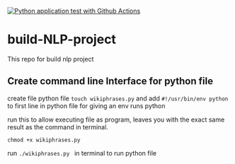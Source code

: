 [![Python application test with Github Actions](https://github.com/ThanatPay/build-NLP-project/actions/workflows/main.yml/badge.svg)](https://github.com/ThanatPay/build-NLP-project/actions/workflows/main.yml)
# build-NLP-project
This repo for build nlp project

## Create command line Interface for python file
create file python file `touch wikiphrases.py` and add `#!/usr/bin/env python` to first line in python file for giving an env runs python

run this to allow executing file as program, leaves you with the exact same result as the command in terminal.
```
chmod +x wikiphrases.py
```
run `./wikiphrases.py ` in terminal to run python file
